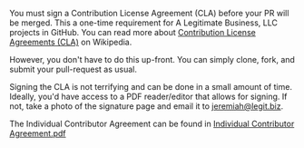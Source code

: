 You must sign a Contribution License Agreement (CLA) before your PR will be
merged. This a one-time requirement for A Legitimate Business, LLC projects in GitHub. You can read more about [Contribution License Agreements (CLA)](https://en.wikipedia.org/wiki/Contributor_License_Agreement) on Wikipedia.

However, you don't have to do this up-front. You can simply clone, fork, and submit your pull-request as usual.

Signing the CLA is not terrifying and can be done in a small amount of time. Ideally, you'd have access to a PDF reader/editor that allows for signing. If not, take a photo of the signature page and email it to <jeremiah@legit.biz>.

The Individual Contributor Agreement can be found in [Individual Contributor Agreement.pdf](https://github.com/legitbiz/SealsOfFate/blob/jp-contributor-agreement/Individual%20Contributor%20Agreement.pdf)
